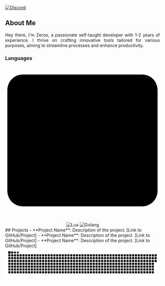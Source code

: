 [![Discord](https://img.shields.io/discord/1197954405245390909?style=for-the-badge&logo=discord&logoColor=%235865F2&label=%20&labelColor=%23333333&color=%23333333)](https://discord.gg/xGAK287uDa)

## About Me
<p align="justify"> 
Hey there, I'm Zeroo, a passionate self-taught developer with 1-2 years of experience. I thrive on crafting innovative tools tailored for various purposes, aiming to streamline processes and enhance productivity.
</p>

### Languages
<div align="center">
  <svg role="img" viewBox="0 0 24 24" xmlns="http://www.w3.org/2000/svg"><path d="M2.741 1.303C1.38 1.303.34 2.364.34 3.727v15.547c0 1.363 1.041 2.424 2.401 2.424h18.506c1.36 0 2.4-1.061 2.4-2.424V3.727c0-1.363-1.04-2.424-2.4-2.424H2.74zm10.717 15.878h-2.58v-7.52c0-1.86-1.002-2.927-2.773-2.927-1.325 0-2.465.737-3.073 1.945l1.389.783c.447-.815.963-1.233 1.684-1.233 1.027 0 1.638.672 1.638 1.806v.391h-1.646v1.49h1.646V18.18h2.579v-.999zm-4.105-2.88V8.72c0-.728-.297-1.206-.853-1.206-.605 0-.969.504-.969 1.34v6.276c0 .863.384 1.354 1.005 1.354.51 0 .817-.353.817-.923z"/></svg>
  <img src="https://external-content.duckduckgo.com/iu/?u=https%3A%2F%2Fcdn.freebiesupply.com%2Flogos%2Flarge%2F2x%2Flua-5-logo-png-transparent.png&f=1&nofb=1&ipt=fee55f3543471a18f2f6d8febcb5b2937020225312a99e72a2884b6560e4ce61&ipo=images" alt="Lua" width="65" height="65">
  <img src="https://external-content.duckduckgo.com/iu/?u=https%3A%2F%2Fcdn.icon-icons.com%2Ficons2%2F2699%2FPNG%2F512%2Fgolang_logo_icon_171073.png&f=1&nofb=1&ipt=748d774e25359734e0641e8591d6683c5024c1407cb4c532d511cba950c799bd&ipo=images" alt="Golang" width="65" height="65">
</div>
## Projects
- **Project Name**: Description of the project. [Link to GitHub/Project]
- **Project Name**: Description of the project. [Link to GitHub/Project]
- **Project Name**: Description of the project. [Link to GitHub/Project]

<div align="center">
  <picture>
    <source media="(prefers-color-scheme: dark)" srcset="https://raw.githubusercontent.com/viledissociation/viledissociation/output/github-contribution-grid-snake-dark.svg">
    <source media="(prefers-color-scheme: light)" srcset="https://raw.githubusercontent.com/viledissociation/viledissociation/output/github-contribution-grid-snake.svg">
    <img alt="github contribution grid snake animation" src="https://raw.githubusercontent.com/viledissociation/viledissociation/output/github-contribution-grid-snake.svg">
  </picture>
</div>

